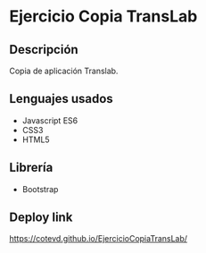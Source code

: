 # Ejercicio Copia TransLab
## Descripción
Copia de aplicación Translab. 
## Lenguajes usados
* Javascript ES6
* CSS3
* HTML5
## Librería
* Bootstrap
## Deploy link
https://cotevd.github.io/EjercicioCopiaTransLab/
